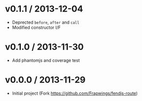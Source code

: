 # v0.1.1 / 2013-12-04

* Deprected `before`, `after` and `call`
* Modified constructor I/F

# v0.1.0 / 2013-11-30

* Add phantomjs and coverage test

# v0.0.0 / 2013-11-29

* Initial project (Fork https://github.com/Frapwings/fendjs-route)
